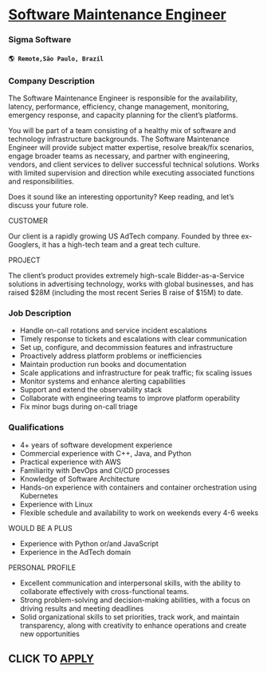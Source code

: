 # [Software Maintenance Engineer](https://www.remotewlb.com/apply/software-maintenance-engineer)  
### Sigma Software  
#### `🌎 Remote,São Paulo, Brazil`  

### **Company Description**

The Software Maintenance Engineer is responsible for the availability, latency, performance, efficiency, change management, monitoring, emergency response, and capacity planning for the client’s platforms.

You will be part of a team consisting of a healthy mix of software and technology infrastructure backgrounds. The Software Maintenance Engineer will provide subject matter expertise, resolve break/fix scenarios, engage broader teams as necessary, and partner with engineering, vendors, and client services to deliver successful technical solutions. Works with limited supervision and direction while executing associated functions and responsibilities.

Does it sound like an interesting opportunity? Keep reading, and let’s discuss your future role.

CUSTOMER

Our client is a rapidly growing US AdTech company. Founded by three ex-Googlers, it has a high-tech team and a great tech culture.

PROJECT

The client’s product provides extremely high-scale Bidder-as-a-Service solutions in advertising technology, works with global businesses, and has raised $28M (including the most recent Series B raise of $15M) to date.

###  **Job Description**

  * Handle on-call rotations and service incident escalations 
  * Timely response to tickets and escalations with clear communication 
  * Set up, configure, and decommission features and infrastructure 
  * Proactively address platform problems or inefficiencies 
  * Maintain production run books and documentation 
  * Scale applications and infrastructure for peak traffic; fix scaling issues 
  * Monitor systems and enhance alerting capabilities 
  * Support and extend the observability stack 
  * Collaborate with engineering teams to improve platform operability 
  * Fix minor bugs during on-call triage

###  **Qualifications**

  * 4+ years of software development experience 
  * Commercial experience with C++, Java, and Python 
  * Practical experience with AWS 
  * Familiarity with DevOps and CI/CD processes 
  * Knowledge of Software Architecture 
  * Hands-on experience with containers and container orchestration using Kubernetes 
  * Experience with Linux 
  * Flexible schedule and availability to work on weekends every 4-6 weeks 

WOULD BE A PLUS

  * Experience with Python or/and JavaScript 
  * Experience in the AdTech domain 

PERSONAL PROFILE

  * Excellent communication and interpersonal skills, with the ability to collaborate effectively with cross-functional teams.
  * Strong problem-solving and decision-making abilities, with a focus on driving results and meeting deadlines
  * Solid organizational skills to set priorities, track work, and maintain transparency, along with creativity to enhance operations and create new opportunities

  
## CLICK TO [APPLY](https://www.remotewlb.com/apply/software-maintenance-engineer)

